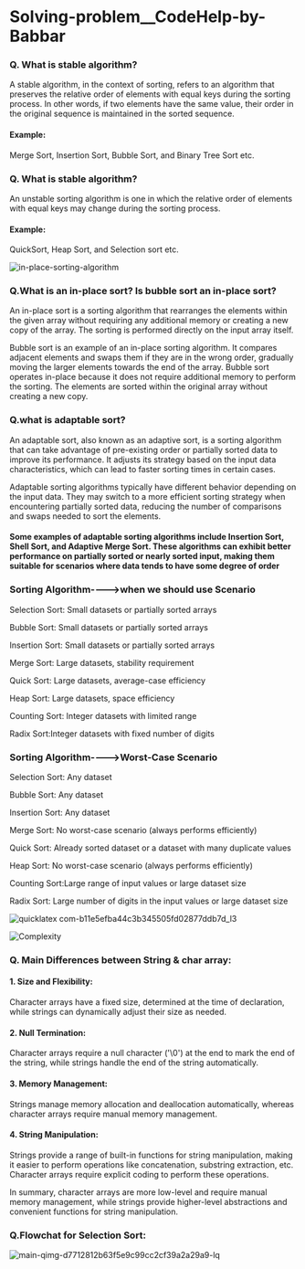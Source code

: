 # Solving-problem__CodeHelp-by-Babbar

### Q. What is stable algorithm?
A stable algorithm, in the context of sorting, refers to an algorithm that preserves the relative order of elements with equal keys during the sorting process. In other words, if two elements have the same value, their order in the original sequence is maintained in the sorted sequence.

#### Example:
Merge Sort, Insertion Sort, Bubble Sort, and Binary Tree Sort etc.

### Q. What is stable algorithm?
An unstable sorting algorithm is one in which the relative order of elements with equal keys may change during the sorting process. 
#### Example:
QuickSort, Heap Sort, and Selection sort etc.

![in-place-sorting-algorithm](https://github.com/codewar193/Solving-problem__CodeHelp-by-Babbar/assets/90498811/8bcd5c4c-5e3c-40ee-8f2d-0c4b95eda4cc)


### Q.What is an in-place sort? Is bubble sort an in-place sort?

An in-place sort is a sorting algorithm that rearranges the elements within the given array without requiring any additional memory or creating a new copy of the array. The sorting is performed directly on the input array itself.

Bubble sort is an example of an in-place sorting algorithm. It compares adjacent elements and swaps them if they are in the wrong order, gradually moving the larger elements towards the end of the array. Bubble sort operates in-place because it does not require additional memory to perform the sorting. The elements are sorted within the original array without creating a new copy.


### Q.what is adaptable sort?
An adaptable sort, also known as an adaptive sort, is a sorting algorithm that can take advantage of pre-existing order or partially sorted data to improve its performance. It adjusts its strategy based on the input data characteristics, which can lead to faster sorting times in certain cases.

Adaptable sorting algorithms typically have different behavior depending on the input data. They may switch to a more efficient sorting strategy when encountering partially sorted data, reducing the number of comparisons and swaps needed to sort the elements.

#### Some examples of adaptable sorting algorithms include Insertion Sort, Shell Sort, and Adaptive Merge Sort. These algorithms can exhibit better performance on partially sorted or nearly sorted input, making them suitable for scenarios where data tends to have some degree of order

### Sorting Algorithm---->when we should use Scenario
Selection Sort:	Small datasets or partially sorted arrays

Bubble Sort: Small datasets or partially sorted arrays

Insertion Sort:	Small datasets or partially sorted arrays

Merge Sort:	Large datasets, stability requirement

Quick Sort:	Large datasets, average-case efficiency

Heap Sort: Large datasets, space efficiency

Counting Sort: Integer datasets with limited range

Radix Sort:Integer datasets with fixed number of digits



### Sorting Algorithm---->Worst-Case Scenario
Selection Sort:	Any dataset


Bubble Sort:	Any dataset

Insertion Sort:	Any dataset

Merge Sort:	No worst-case scenario (always performs efficiently)

Quick Sort:	Already sorted dataset or a dataset with many duplicate values

Heap Sort:	No worst-case scenario (always performs efficiently)

Counting Sort:Large range of input values or large dataset size

Radix Sort:	Large number of digits in the input values or large dataset size

![quicklatex com-b11e5efba44c3b345505fd02877ddb7d_l3](https://github.com/codewar193/Solving-problem__CodeHelp-by-Babbar/assets/90498811/09cbf1cc-bd9e-4969-819f-62d2a3918eee)


![Complexity](https://github.com/codewar193/Solving-problem__CodeHelp-by-Babbar/assets/90498811/a054b6cc-d6f4-4a40-929e-12af122c061b)


### Q. Main Differences between String & char array:

#### 1. Size and Flexibility:

 Character arrays have a fixed size, determined at the time of declaration, while strings can dynamically adjust their size as needed.

#### 2. Null Termination:

 Character arrays require a null character ('\0') at the end to mark the end of the string, while strings handle the end of the string automatically.

#### 3. Memory Management:

 Strings manage memory allocation and deallocation automatically, whereas character arrays require manual memory management.

#### 4. String Manipulation:

 Strings provide a range of built-in functions for string manipulation, making it easier to perform operations like concatenation, substring extraction, etc. Character arrays require explicit coding to perform these operations.
 
In summary, character arrays are more low-level and require manual memory management, while strings provide higher-level abstractions and convenient functions for string manipulation.



### Q.Flowchat for Selection Sort:
![main-qimg-d7712812b63f5e9c99cc2cf39a2a29a9-lq](https://github.com/codewar193/Solving-problem__CodeHelp-by-Babbar/assets/90498811/af0bf842-9404-4149-92ff-70b670edefc9)







